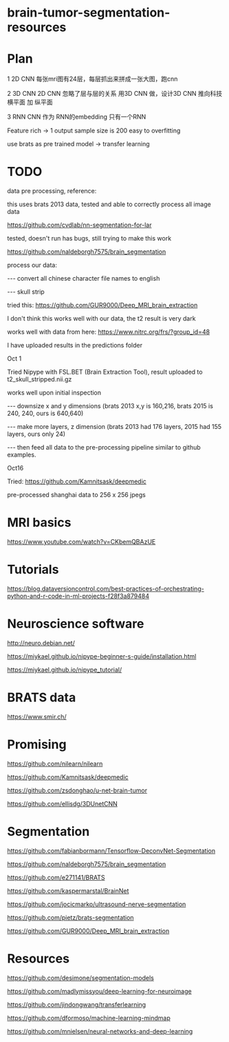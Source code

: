 # brain-tumor-segmentation-resources

# Plan
1 2D CNN
每张mri图有24层，每层抓出来拼成一张大图，跑cnn

2 3D CNN 
2D CNN 忽略了层与层的关系
用3D CNN 做，设计3D CNN
推向科技 横平面 加 纵平面

3 RNN
CNN 作为 RNN的embedding
只有一个RNN

Feature rich -> 1 output
sample size is 200
easy to overfitting

use brats as pre trained model -> transfer learning

# TODO
data pre processing, reference:

this uses brats 2013 data, tested and able to correctly process all image data

https://github.com/cvdlab/nn-segmentation-for-lar

tested, doesn't run has bugs, still trying to make this work

https://github.com/naldeborgh7575/brain_segmentation

process our data:

--- convert all chinese character file names to english

--- skull strip

tried this: https://github.com/GUR9000/Deep_MRI_brain_extraction

I don't think this works well with our data, the t2 result is very dark

works well with data from here: https://www.nitrc.org/frs/?group_id=48

I have uploaded results in the predictions folder

Oct 1

Tried Nipype with FSL.BET (Brain Extraction Tool), result uploaded to t2_skull_stripped.nii.gz

works well upon initial inspection

--- downsize x and y dimensions (brats 2013 x,y is 160,216, brats 2015 is 240, 240, ours is 640,640)

--- make more layers, z dimension (brats 2013 had 176 layers, 2015 had 155 layers, ours only 24)

--- then feed all data to the pre-processing pipeline similar to github examples.

Oct16

Tried: https://github.com/Kamnitsask/deepmedic

pre-processed shanghai data to 256 x 256 jpegs

# MRI basics
https://www.youtube.com/watch?v=CKbemQBAzUE

# Tutorials
https://blog.dataversioncontrol.com/best-practices-of-orchestrating-python-and-r-code-in-ml-projects-f28f3a879484

# Neuroscience software
http://neuro.debian.net/

https://miykael.github.io/nipype-beginner-s-guide/installation.html

https://miykael.github.io/nipype_tutorial/

# BRATS data
https://www.smir.ch/

# Promising
https://github.com/nilearn/nilearn

https://github.com/Kamnitsask/deepmedic

https://github.com/zsdonghao/u-net-brain-tumor

https://github.com/ellisdg/3DUnetCNN

# Segmentation
https://github.com/fabianbormann/Tensorflow-DeconvNet-Segmentation

https://github.com/naldeborgh7575/brain_segmentation

https://github.com/e271141/BRATS

https://github.com/kaspermarstal/BrainNet

https://github.com/jocicmarko/ultrasound-nerve-segmentation

https://github.com/pietz/brats-segmentation

https://github.com/GUR9000/Deep_MRI_brain_extraction


# Resources
https://github.com/desimone/segmentation-models

https://github.com/madlymissyou/deep-learning-for-neuroimage

https://github.com/jindongwang/transferlearning

https://github.com/dformoso/machine-learning-mindmap

https://github.com/mnielsen/neural-networks-and-deep-learning
